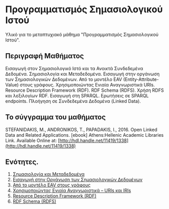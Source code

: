 # Προγραμματισμός Σημασιολογικού Ιστού

Υλικό για το μεταπτυχιακό μάθημα "Προγραμματισμός Σημασιολογικού Ιστού".

## Περιγραφή Μαθήματος

Εισαγωγή στον Σημασιολογικό Ιστό και τα Ανοικτά Συνδεδεμένα Δεδομένα. Σημασιολογία και Μεταδεδομένα. Εισαγωγή στην οργάνωση των Σημασιολογικών Δεδομένων. Από το μοντέλο EAV (Entity-Attribute-Value) στους γράφους. Χρησιμοποιώντας Ενιαία Αναγνωριστικά URIs. Resource Description Framework (RDF). RDF Schema (RDFS). Χρήση RDFS και λεξιλογίων RDF. Εισαγωγή στη SPARQL. Ερωτήσεις σε SPARQL endpoints. Πλοήγηση σε Συνδεδεμένα Δεδομένα (Linked Data). 

## Το σύγγραμμα του μαθήματος

STEFANIDAKIS, M., ANDRONIKOS, T., PAPADAKIS, I., 2016. Open Linked Data and Related Applications. \[ebook\] Athens:Hellenic Academic Libraries Link. Available Online at: [http://hdl.handle.net/11419/1338](http://hdl.handle.net/11419/1338)

## Ενότητες.

1. [Σημασιολογία και Μεταδεδομένα](https://github.com/mixstef/pms-swp-2016/tree/master/unit1)
2. [Εισαγωγή στην Οργάνωση των Σημασιολογικών Δεδομένων](https://github.com/mixstef/pms-swp-2016/tree/master/unit2)
3. [Από το μοντέλο EAV στους γράφους](https://github.com/mixstef/pms-swp-2016/tree/master/unit3)
4. [Χρησιμοποιώντας Ενιαία Αναγνωριστικά – URIs και IRIs](https://github.com/mixstef/pms-swp-2016/tree/master/unit4)
5. [Resource Description Framework (RDF)](https://github.com/mixstef/pms-swp-2016/tree/master/unit5)
6. [RDF Schema (RDFS)](https://github.com/mixstef/pms-swp-2016/tree/master/unit6)


